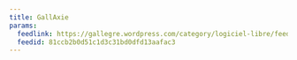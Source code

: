 ```yaml
---
title: GallAxie
params:
  feedlink: https://gallegre.wordpress.com/category/logiciel-libre/feed/
  feedid: 81ccb2b0d51c1d3c31bd0dfd13aafac3
---
```

